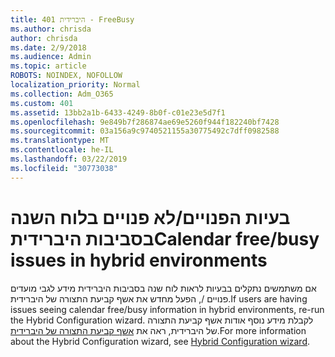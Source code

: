 ```yaml
---
title: היברידית 401 - FreeBusy
ms.author: chrisda
author: chrisda
ms.date: 2/9/2018
ms.audience: Admin
ms.topic: article
ROBOTS: NOINDEX, NOFOLLOW
localization_priority: Normal
ms.collection: Adm_O365
ms.custom: 401
ms.assetid: 13bb2a1b-6433-4249-8b0f-c01e23e5d7f1
ms.openlocfilehash: 9e849b7f286874ae69e5260f944f182240bf7428
ms.sourcegitcommit: 03a156a9c9740521155a30775492c7dff0982588
ms.translationtype: MT
ms.contentlocale: he-IL
ms.lasthandoff: 03/22/2019
ms.locfileid: "30773038"
---
```

# <a name="calendar-freebusy-issues-in-hybrid-environments"></a><span data-ttu-id="be176-102">בעיות הפנויים/לא פנויים בלוח השנה בסביבות היברידית</span><span class="sxs-lookup"><span data-stu-id="be176-102">Calendar free/busy issues in hybrid environments</span></span>

<span data-ttu-id="be176-103">אם משתמשים נתקלים בבעיות לראות לוח שנה בסביבות היברידית מידע לגבי מועדים פנויים /, הפעל מחדש את אשף קביעת התצורה של היברידית.</span><span class="sxs-lookup"><span data-stu-id="be176-103">If users are having issues seeing calendar free/busy information in hybrid environments, re-run the Hybrid Configuration wizard.</span></span> <span data-ttu-id="be176-104">לקבלת מידע נוסף אודות אשף קביעת התצורה של היברידית, ראה את [אשף קביעת התצורה של היברידית](https://go.microsoft.com/fwlink/p/?linkid=528149).</span><span class="sxs-lookup"><span data-stu-id="be176-104">For more information about the Hybrid Configuration wizard, see [Hybrid Configuration wizard](https://go.microsoft.com/fwlink/p/?linkid=528149).</span></span>
  

